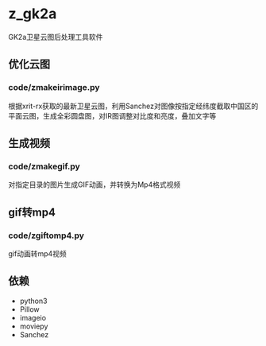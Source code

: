 # z_gk2a
GK2a卫星云图后处理工具软件

## 优化云图
### code/zmakeirimage.py   
根据xrit-rx获取的最新卫星云图，利用Sanchez对图像按指定经纬度截取中国区的平面云图，生成全彩圆盘图，对IR图调整对比度和亮度，叠加文字等   

## 生成视频
### code/zmakegif.py   
对指定目录的图片生成GIF动画，并转换为Mp4格式视频   

## gif转mp4
### code/zgiftomp4.py   
gif动画转mp4视频   

## 依赖
- python3   
- Pillow   
- imageio   
- moviepy   
- Sanchez   


